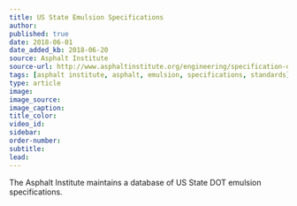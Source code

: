 ```yaml
---
title: US State Emulsion Specifications
author:
published: true
date: 2018-06-01
date_added_kb: 2018-06-20
source: Asphalt Institute
source-url: http://www.asphaltinstitute.org/engineering/specification-databases/us-state-emulsion-specifications/
tags: [asphalt institute, asphalt, emulsion, specifications, standards]
type: article
image:
image_source:
image_caption:
title_color:
video_id:
sidebar:
order-number:
subtitle:
lead:
---
```

The Asphalt Institute maintains a database of US State DOT emulsion specifications.
